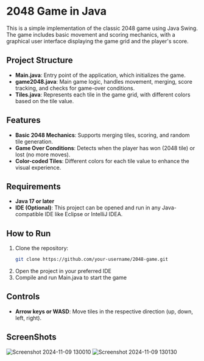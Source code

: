 # 2048 Game in Java

This is a simple implementation of the classic 2048 game using Java Swing. The game includes basic movement and scoring mechanics, with a graphical user interface displaying the game grid and the player's score.

## Project Structure

- **Main.java**: Entry point of the application, which initializes the game.
- **game2048.java**: Main game logic, handles movement, merging, score tracking, and checks for game-over conditions.
- **Tiles.java**: Represents each tile in the game grid, with different colors based on the tile value.

## Features

- **Basic 2048 Mechanics**: Supports merging tiles, scoring, and random tile generation.
- **Game Over Conditions**: Detects when the player has won (2048 tile) or lost (no more moves).
- **Color-coded Tiles**: Different colors for each tile value to enhance the visual experience.

## Requirements

- **Java 17 or later**
- **IDE (Optional)**: This project can be opened and run in any Java-compatible IDE like Eclipse or IntelliJ IDEA.

## How to Run

1. Clone the repository:
   ```bash
   git clone https://github.com/your-username/2048-game.git
   ```
2. Open the project in your preferred IDE
3. Compile and run Main.java to start the game

## Controls
- **Arrow keys or WASD**: Move tiles in the respective direction (up, down, left, right).

## ScreenShots
![Screenshot 2024-11-09 130010](https://github.com/user-attachments/assets/3643bb76-1e12-4ee2-86b2-b98dc4065a50)
![Screenshot 2024-11-09 130130](https://github.com/user-attachments/assets/e6b65b2e-8125-4c1e-ac4b-4c7bb46f4a73)

